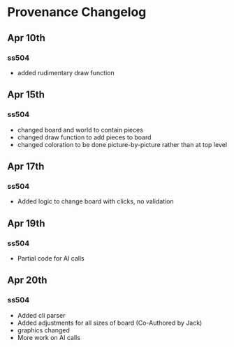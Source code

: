 # Provenance Changelog

## Apr 10th
### ss504
 - added rudimentary draw function

## Apr 15th
### ss504
 - changed board and world to contain pieces
 - changed draw function to add pieces to board
 - changed coloration to be done picture-by-picture rather than at top level

## Apr 17th
### ss504
 - Added logic to change board with clicks, no validation

## Apr 19th
### ss504
 - Partial code for AI calls

## Apr 20th
### ss504
 - Added cli parser
 - Added adjustments for all sizes of board (Co-Authored by Jack)
 - graphics changed
 - More work on AI calls
